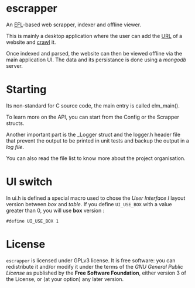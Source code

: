 # escrapper

An [EFL](https://en.wikipedia.org/wiki/Enlightenment_Foundation_Libraries)-based
web scrapper, indexer and offline viewer.

This is mainly a desktop application where the user can add the 
[URL](https://en.wikipedia.org/wiki/URL) of a website and 
[crawl](https://en.wikipedia.org/wiki/Web_crawler) it.

Once indexed and parsed, the website can then be viewed offline via the
main application UI. The data and its persistance is done using a 
*mongodb* server.

# Starting

Its non-standard for C source code, the main entry is called elm_main().

To learn more on the API, you can start from the Config or the Scrapper 
structs.

Another important part is the _Logger struct and the logger.h header file 
that prevent the output to be printed in unit tests and backup the output 
in a *log file*.

You can also read the file list to know more about the project organisation.

# UI switch

In ui.h is defined a special macro used to chose the *User Interface I* layout
version between *box* and *table*. If you define `UI_USE_BOX` with a value 
greater than 0, you will use **box** version :

	#define UI_USE_BOX 1

# License

`escrapper` is licensed under GPLv3 license. It is free software: you can 
redistribute it and/or modify it under the terms of the 
*GNU General Public License* as published by the **Free Software Foundation**, 
either version 3 of the License, or (at your option) any later version.
